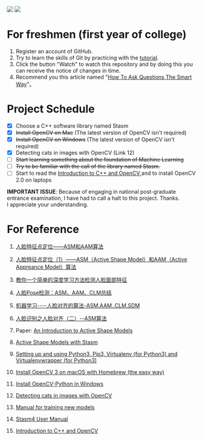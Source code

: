 ![](https://img.shields.io/badge/Author-Sunset%20Wan-blue.svg) ![](https://img.shields.io/badge/Status-Halt-red.svg)
# For freshmen (first year of college)
1. Register an account of GitHub.
2. Try to learn the skills of Git by practicing with the [tutorial](https://www.liaoxuefeng.com/wiki/0013739516305929606dd18361248578c67b8067c8c017b000).
3. Click the button "Watch" to watch this repository and by doing this you can receive the notice of changes in time.
4. Recommend you this article named "[How To Ask Questions The Smart Way](https://github.com/ryanhanwu/How-To-Ask-Questions-The-Smart-Way)"。


# Project Schedule
- [x] Choose a C++ software library named Stasm
- [x] ~~Install OpenCV on Mac~~ (The latest version of OpenCV isn't required)
- [x] ~~Install OpenCV on Windows~~ (The latest version of OpenCV isn't required)
- [x] Detecting cats in images with OpenCV (Link 12)
- [ ] ~~Start learning something about the foundation of Machine Learning~~
- [ ] ~~Try to be familiar with the call of the library named Stasm.~~
- [ ] Start to read the [Introduction to C++ and OpenCV ](./Introduction_to_c++_and_opencv.pdf) and to install OpenCV 2.0 on laptops

**IMPORTANT ISSUE**: Because of engaging in national post-graduate entrance examination, I have had to call a halt to this project. Thanks. I appreciate your understanding.

# For Reference
1. [人脸特征点定位——ASM和AAM算法](http://blog.sina.com.cn/s/blog_6138c5b80101k8w3.html)    

2. [人脸特征点定位（1）——ASM（Active Shape Model）和AAM（Active Appreance Model）算法  ](http://blog.163.com/huai_jing@126/blog/static/1718619832013111525150259/)       

3. [教你一个简单的深度学习方法检测人脸面部特征](https://www.leiphone.com/news/201709/4l3CTuiKibmZbh5e.html)      

4. [人脸Pose检测：ASM、AAM、CLM总结](http://blog.csdn.net/wishchin/article/details/51554036)      

5. [机器学习----人脸对齐的算法-ASM.AAM..CLM.SDM](https://www.cnblogs.com/Anita9002/p/7094535.html)      

6. [人脸识别之人脸对齐（二）--ASM算法](http://blog.csdn.net/app_12062011/article/details/52572062)        
    
7. Paper: [An Introduction to Active Shape Models](./asm_overview.pdf)      

8. [Active Shape Models with Stasm](http://www.milbo.users.sonic.net/stasm/index.html)  
9. [Setting up and using Python3, Pip3, Virtualenv (for Python3) and Virtualenvwrapper (for Python3)](https://gist.github.com/IamAdiSri/a379c36b70044725a85a1216e7ee9a46)
10. [Install OpenCV 3 on macOS with Homebrew (the easy way)](https://www.pyimagesearch.com/2016/12/19/install-opencv-3-on-macos-with-homebrew-the-easy-way/)
11. [Install OpenCV-Python in Windows](https://docs.opencv.org/3.0-beta/doc/py_tutorials/py_setup/py_setup_in_windows/py_setup_in_windows.html)
12. [Detecting cats in images with OpenCV](https://www.pyimagesearch.com/2016/06/20/detecting-cats-in-images-with-opencv/)
13. [Manual for training new models](./Manual_for_training_new_models.pdf)
14. [Stasm4 User Manual](./Stasm4_User_Manual.pdf)
15. [Introduction to C++ and OpenCV ](./Introduction_to_c++_and_opencv.pdf)








